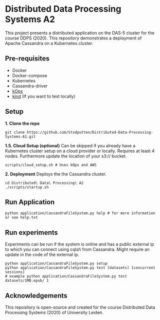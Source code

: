 # Distributed Data Processing Systems A2

This project presents a distributed application on the DAS-5 cluster for the course DDPS (2020). This repository 
demonstrates a deployment of Apache Cassandra on a Kubernetes cluster. 

## Pre-requisites
- Docker
- Docker-compose
- Kubernetes
- Cassandra-driver
- [kOps](https://kops.sigs.k8s.io/getting_started/install/)
- [kind](https://kind.sigs.k8s.io/) (If you want to test locally)

## Setup 

**1. Clone the repo**
```
git clone https://github.com/Stvdputten/Distributed-Data-Processing-Systems-A1.git
```

**1.5. Cloud Setup (optional)** 
Can be skipped if you already have a Kubernetes cluster setup on a cloud provider or locally. Requires at least 4 nodes.
Furthermore update the location of your s3:// bucket.

```
scripts/cloud_setup.sh # Uses kOps and AWS 
```

**2. Deployment** 
Deploys the the Cassandra cluster.

```
cd Distributed\ Data\ Processing\ A2
./scripts/startup.sh
```
## Run Application

```
python application/CassandraFileSystem.py help # for more information or see help.txt

```

## Run experiments
Experiments can be run if the system is online and has a public external ip to which you can connect using cqlsh from Cassandra.
Might require an update in the code of the external ip.

```
python application/CassandraFileSystem.py setup
python application/CassandraFileSystem.py test [datasets] [concurrent sessions]
# example python application/CassandraFileSystem.py test datasets/1MB.epub/ 1
```


## Acknowledgements

This repository is open-source and created for the course Distributed Data Processing Systems (2020) of University Leiden.
